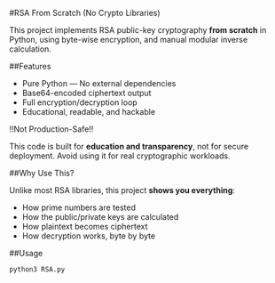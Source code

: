 #RSA From Scratch (No Crypto Libraries)

This project implements RSA public-key cryptography **from scratch** in Python, using byte-wise encryption, and manual modular inverse calculation.

##Features

- Pure Python — No external dependencies
- Base64-encoded ciphertext output
- Full encryption/decryption loop
- Educational, readable, and hackable

!!Not Production-Safe!!

This code is built for **education and transparency**, not for secure deployment. Avoid using it for real cryptographic workloads.

##Why Use This?

Unlike most RSA libraries, this project **shows you everything**:
- How prime numbers are tested
- How the public/private keys are calculated
- How plaintext becomes ciphertext
- How decryption works, byte by byte

##Usage

```bash
python3 RSA.py
